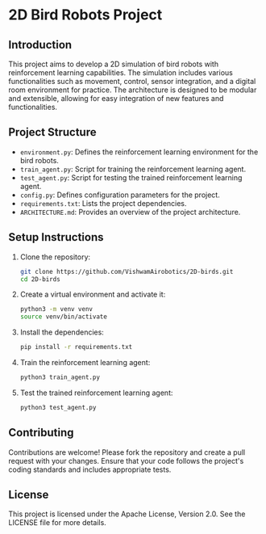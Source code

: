 # 2D Bird Robots Project

## Introduction
This project aims to develop a 2D simulation of bird robots with reinforcement learning capabilities. The simulation includes various functionalities such as movement, control, sensor integration, and a digital room environment for practice. The architecture is designed to be modular and extensible, allowing for easy integration of new features and functionalities.

## Project Structure
- `environment.py`: Defines the reinforcement learning environment for the bird robots.
- `train_agent.py`: Script for training the reinforcement learning agent.
- `test_agent.py`: Script for testing the trained reinforcement learning agent.
- `config.py`: Defines configuration parameters for the project.
- `requirements.txt`: Lists the project dependencies.
- `ARCHITECTURE.md`: Provides an overview of the project architecture.

## Setup Instructions
1. Clone the repository:
   ```bash
   git clone https://github.com/VishwamAirobotics/2D-birds.git
   cd 2D-birds
   ```

2. Create a virtual environment and activate it:
   ```bash
   python3 -m venv venv
   source venv/bin/activate
   ```

3. Install the dependencies:
   ```bash
   pip install -r requirements.txt
   ```

4. Train the reinforcement learning agent:
   ```bash
   python3 train_agent.py
   ```

5. Test the trained reinforcement learning agent:
   ```bash
   python3 test_agent.py
   ```

## Contributing
Contributions are welcome! Please fork the repository and create a pull request with your changes. Ensure that your code follows the project's coding standards and includes appropriate tests.

## License
This project is licensed under the Apache License, Version 2.0. See the LICENSE file for more details.
